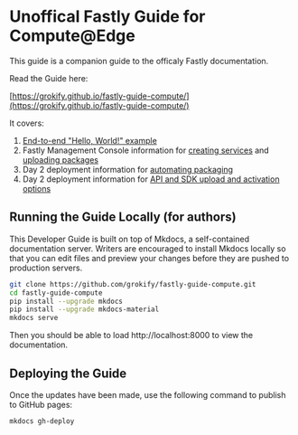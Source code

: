 # Unoffical Fastly Guide for Compute@Edge

This guide is a companion guide to the officaly Fastly documentation.

Read the Guide here:

[https://grokify.github.io/fastly-guide-compute/](https://grokify.github.io/fastly-guide-compute/)

It covers:

1. [End-to-end "Hello, World!" example](https://grokify.github.io/fastly-guide-compute/compute/quickstart_javascript/)
1. Fastly Management Console information for [creating services](https://grokify.github.io/fastly-guide-compute/basics/service/) and [uploading packages](https://grokify.github.io/fastly-guide-compute/compute/uploading_and_activation/)
1. Day 2 deployment information for [automating packaging](https://grokify.github.io/fastly-guide-compute/compute/packaging/)
2. Day 2 deployment information for [API and SDK upload and activation options](https://grokify.github.io/fastly-guide-compute/compute/uploading_and_activation/)

## Running the Guide Locally (for authors)

This Developer Guide is built on top of Mkdocs, a self-contained documentation server. Writers are encouraged to install Mkdocs locally so that you can edit files and preview your changes before they are pushed to production servers.

```bash
git clone https://github.com/grokify/fastly-guide-compute.git
cd fastly-guide-compute
pip install --upgrade mkdocs
pip install --upgrade mkdocs-material
mkdocs serve
```

Then you should be able to load http://localhost:8000 to view the documentation.

## Deploying the Guide

Once the updates have been made, use the following command to publish to GitHub pages:

```bash
mkdocs gh-deploy
```